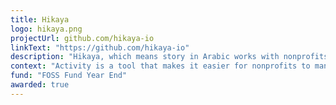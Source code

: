 ```yaml
---
title: Hikaya
logo: hikaya.png
projectUrl: github.com/hikaya-io
linkText: "https://github.com/hikaya-io"
description: "Hikaya, which means story in Arabic works with nonprofits to introduce a set of integrated tools that re-engineer how data are used within these organizations. By building open source solutions on common data standards, they help nonprofits worldwide improve their delivery of goods and services to those most in need while making reporting to funders more transparent."
context: "Activity is a tool that makes it easier for nonprofits to manage their project activities and KPI results. Activity is based on an open source project started at Mercy Corps in 2014. Activity is hosted and maintained by Hikaya and can be used any nonprofit: https://activity.hikaya.app/"
fund: "FOSS Fund Year End"
awarded: true
---
```

